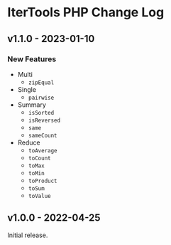 # IterTools PHP Change Log

## v1.1.0 - 2023-01-10

### New Features
* Multi
  * `zipEqual`
* Single
  * `pairwise`
* Summary
  * `isSorted`
  * `isReversed`
  * `same`
  * `sameCount`
* Reduce
  * `toAverage`
  * `toCount`
  * `toMax`
  * `toMin`
  * `toProduct`
  * `toSum`
  * `toValue`

## v1.0.0 - 2022-04-25

Initial release.
